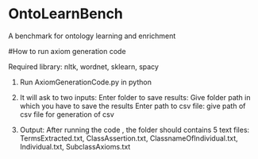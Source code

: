 # OntoLearnBench
A benchmark for ontology learning and enrichment



#How to run axiom generation code

Required library: nltk, wordnet, sklearn, spacy

1. Run AxiomGenerationCode.py in python

2. It will ask to two inputs:
Enter folder to save results: Give folder path in which you have to save the results
Enter path to csv file:  give path of csv file for generation of csv

3. Output: After running the code , the folder should contains 5 text files: 
TermsExtracted.txt, ClassAssertion.txt, ClassnameOfIndividual.txt, Individual.txt, SubclassAxioms.txt 